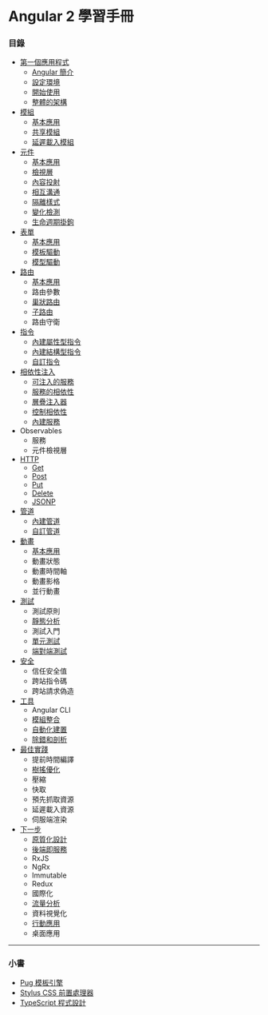 # Angular 2 學習手冊

### 目錄
* [第一個應用程式](https://github.com/Shyam-Chen/Learning-Angular/blob/master/chapters/first-application.md)
  * [Angular 簡介](https://github.com/Shyam-Chen/Learning-Angular/blob/master/chapters/first-application.md#angular-簡介)
  * [設定環境](https://github.com/Shyam-Chen/Learning-Angular/blob/master/chapters/first-application.md#設定環境)
  * [開始使用](https://github.com/Shyam-Chen/Learning-Angular/blob/master/chapters/first-application.md#開始使用)
  * [整體的架構](https://github.com/Shyam-Chen/Learning-Angular/blob/master/chapters/first-application.md#整體的架構)
* [模組](https://github.com/Shyam-Chen/Learning-Angular/blob/master/chapters/modules.md)
  * [基本應用](https://github.com/Shyam-Chen/Learning-Angular/blob/master/chapters/modules.md#基本應用)
  * [共享模組](https://github.com/Shyam-Chen/Learning-Angular/blob/master/chapters/modules.md#共享模組)
  * [延遲載入模組](https://github.com/Shyam-Chen/Learning-Angular/blob/master/chapters/modules.md#共享模組)
* [元件](https://github.com/Shyam-Chen/Learning-Angular/blob/master/chapters/components.md)
  * [基本應用](https://github.com/Shyam-Chen/Learning-Angular/blob/master/chapters/components.md#基本應用)
  * [檢視層](https://github.com/Shyam-Chen/Learning-Angular/blob/master/chapters/components.md#檢視層)
  * [內容投射](https://github.com/Shyam-Chen/Learning-Angular/blob/master/chapters/components.md#內容投射)
  * [相互溝通](https://github.com/Shyam-Chen/Learning-Angular/blob/master/chapters/components.md#相互溝通)
  * [隔離樣式](https://github.com/Shyam-Chen/Learning-Angular/blob/master/chapters/components.md#隔離樣式)
  * [變化檢測](https://github.com/Shyam-Chen/Learning-Angular/blob/master/chapters/components.md#變化檢測)
  * [生命週期掛鉤](https://github.com/Shyam-Chen/Learning-Angular/blob/master/chapters/components.md#生命週期掛鉤)
* [表單](https://github.com/Shyam-Chen/Learning-Angular/blob/master/chapters/forms.md)
  * [基本應用](https://github.com/Shyam-Chen/Learning-Angular/blob/master/chapters/forms.md#基本應用)
  * [模板驅動](https://github.com/Shyam-Chen/Learning-Angular/blob/master/chapters/forms.md#模板驅動)
  * [模型驅動](https://github.com/Shyam-Chen/Learning-Angular/blob/master/chapters/forms.md#模型驅動)
* [路由](https://github.com/Shyam-Chen/Learning-Angular/blob/master/chapters/routing.md)
  * [基本應用](https://github.com/Shyam-Chen/Learning-Angular/blob/master/chapters/routing.md#基本應用)
  * 路由參數
  * [巢狀路由](https://github.com/Shyam-Chen/Learning-Angular/blob/master/chapters/routing.md#巢狀路由)
  * [子路由](https://github.com/Shyam-Chen/Learning-Angular/blob/master/chapters/routing.md#子路由)
  * 路由守衛
* [指令](https://github.com/Shyam-Chen/Learning-Angular/blob/master/chapters/directives.md)
  * [內建屬性型指令](https://github.com/Shyam-Chen/Learning-Angular/blob/master/chapters/directives.md#內建屬性型指令)
  * [內建結構型指令](https://github.com/Shyam-Chen/Learning-Angular/blob/master/chapters/directives.md#內建結構型指令)
  * [自訂指令](https://github.com/Shyam-Chen/Learning-Angular/blob/master/chapters/directives.md#自訂指令)
* [相依性注入](https://github.com/Shyam-Chen/Learning-Angular/blob/master/chapters/dependency-injection.md)
  * [可注入的服務](https://github.com/Shyam-Chen/Learning-Angular/blob/master/chapters/services.md#可注入的服務)
  * [服務的相依性](https://github.com/Shyam-Chen/Learning-Angular/blob/master/chapters/services.md#服務的相依性)
  * [層疊注入器](https://github.com/Shyam-Chen/Learning-Angular/blob/master/chapters/services.md#層疊注入器)
  * [控制相依性](https://github.com/Shyam-Chen/Learning-Angular/blob/master/chapters/services.md#控制相依性)
  * [內建服務](https://github.com/Shyam-Chen/Learning-Angular/blob/master/chapters/services.md#內建服務)
* Observables
  * 服務
  * 元件檢視層
* [HTTP](https://github.com/Shyam-Chen/Learning-Angular/blob/master/chapters/http.md)
  * [Get](https://github.com/Shyam-Chen/Learning-Angular/blob/master/chapters/http.md#get)
  * [Post](https://github.com/Shyam-Chen/Learning-Angular/blob/master/chapters/http.md#post)
  * [Put](https://github.com/Shyam-Chen/Learning-Angular/blob/master/chapters/http.md#put)
  * [Delete](https://github.com/Shyam-Chen/Learning-Angular/blob/master/chapters/http.md#delete)
  * [JSONP](https://github.com/Shyam-Chen/Learning-Angular/blob/master/chapters/http.md#jsonp)
* [管道](https://github.com/Shyam-Chen/Learning-Angular/blob/master/chapters/pipes.md)
  * [內建管道](https://github.com/Shyam-Chen/Learning-Angular/blob/master/chapters/pipes.md#內建管道)
  * [自訂管道](https://github.com/Shyam-Chen/Learning-Angular/blob/master/chapters/pipes.md#自訂管道)
* [動畫](https://github.com/Shyam-Chen/Learning-Angular/blob/master/chapters/animations.md)
  * [基本應用](https://github.com/Shyam-Chen/Learning-Angular/blob/master/chapters/animations.md#基本應用)
  * 動畫狀態
  * 動畫時間軸
  * 動畫影格
  * 並行動畫
* [測試](https://github.com/Shyam-Chen/Learning-Angular/blob/master/chapters/testing.md)
  * 測試原則
  * [靜態分析](https://github.com/Shyam-Chen/Learning-Angular/blob/master/chapters/testing.md#靜態分析)
  * 測試入門
  * [單元測試](https://github.com/Shyam-Chen/Learning-Angular/blob/master/chapters/testing.md#單元測試)
  * [端對端測試](https://github.com/Shyam-Chen/Learning-Angular/blob/master/chapters/testing.md#端對端測試)
* [安全](https://github.com/Shyam-Chen/Learning-Angular/blob/master/chapters/security.md)
  * 信任安全值
  * 跨站指令碼
  * 跨站請求偽造
* [工具](https://github.com/Shyam-Chen/Learning-Angular/blob/master/chapters/tools.md)
  * Angular CLI
  * [模組整合](https://github.com/Shyam-Chen/Learning-Angular/blob/master/chapters/tools.md#模組整合)
  * [自動化建置](https://github.com/Shyam-Chen/Learning-Angular/blob/master/chapters/tools.md#自動化建置)
  * [除錯和剖析](https://github.com/Shyam-Chen/Learning-Angular/blob/master/chapters/tools.md#除錯和剖析)
* [最佳實踐](https://github.com/Shyam-Chen/Learning-Angular/blob/master/chapters/best-practices.md)
  * 提前時間編譯
  * [樹搖優化](https://github.com/Shyam-Chen/Learning-Angular/blob/master/chapters/best-practices.md#樹搖優化)
  * 壓縮
  * 快取
  * 預先抓取資源
  * 延遲載入資源
  * 伺服端渲染
* [下一步](https://github.com/Shyam-Chen/Learning-Angular/blob/master/chapters/next-steps.md)
  * [原質化設計](https://github.com/Shyam-Chen/Learning-Angular/blob/master/chapters/next-steps.md#原質化設計)
  * [後端即服務](https://github.com/Shyam-Chen/Learning-Angular/blob/master/chapters/next-steps.md#後端即服務)
  * RxJS
  * NgRx
  * Immutable
  * Redux
  * 國際化
  * [流量分析](https://github.com/Shyam-Chen/Learning-Angular/blob/master/chapters/next-steps.md#流量分析)
  * 資料視覺化
  * [行動應用](https://github.com/Shyam-Chen/Learning-Angular/blob/master/chapters/next-steps.md#行動應用)
  * 桌面應用

***

### 小書
* [Pug 模板引擎](https://github.com/Shyam-Chen/Learning-Angular/blob/master/Pug-Template-Engine.md)
* [Stylus CSS 前置處理器](https://github.com/Shyam-Chen/Learning-Angular/blob/master/Stylus-CSS-Preprocessor.md)
* [TypeScript 程式設計](https://github.com/Shyam-Chen/Learning-Angular/blob/master/Programming-in-TypeScript.md)
